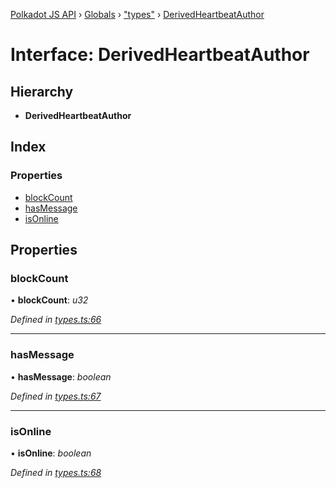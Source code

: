 [Polkadot JS API](../README.md) › [Globals](../globals.md) › ["types"](../modules/_types_.md) › [DerivedHeartbeatAuthor](_types_.derivedheartbeatauthor.md)

# Interface: DerivedHeartbeatAuthor

## Hierarchy

* **DerivedHeartbeatAuthor**

## Index

### Properties

* [blockCount](_types_.derivedheartbeatauthor.md#blockcount)
* [hasMessage](_types_.derivedheartbeatauthor.md#hasmessage)
* [isOnline](_types_.derivedheartbeatauthor.md#isonline)

## Properties

###  blockCount

• **blockCount**: *u32*

*Defined in [types.ts:66](https://github.com/polkadot-js/api/blob/506b042f8c/packages/api-derive/src/types.ts#L66)*

___

###  hasMessage

• **hasMessage**: *boolean*

*Defined in [types.ts:67](https://github.com/polkadot-js/api/blob/506b042f8c/packages/api-derive/src/types.ts#L67)*

___

###  isOnline

• **isOnline**: *boolean*

*Defined in [types.ts:68](https://github.com/polkadot-js/api/blob/506b042f8c/packages/api-derive/src/types.ts#L68)*
